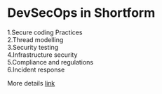 # DevSecOps in Shortform #

1.Secure coding Practices <br/>
2.Thread modelling<br/>
3.Security testing<br/>
4.Infrastructure security<br/>
5.Compliance and regulations<br/>
6.Incident response <br/>

More details [link](https://github.com/devsecopsguides/devsecopsguides.github.io)
